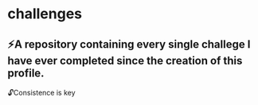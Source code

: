 # challenges
:zap:A repository containing every single challege I have ever completed since the creation of this profile.
---
🔓Consistence is key
